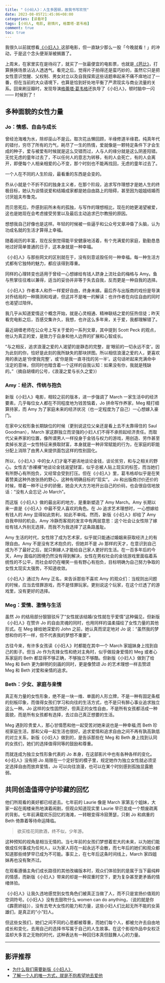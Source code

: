 ```yaml
---
title: "《小妇人》：人生多困顿，故我书写欢悦"
date: 2023-08-05T21:45:06+08:00
categories: [读看听]
tags: [小妇人, 电影, 剧情片, 格蕾塔·葛韦格]
comment: true
toc: true
---
```


我很久以前就想看[《小妇人》](https://movie.douban.com/subject/26348103/)这部电影，但一直缺少那么一股「今晚就看！」的冲动，于是这个念头便渐渐被搁置了。

上周末，在家里实在是待闷了，就买了一张最便宜的电影票，也就是[《芭比》](https://movie.douban.com/subject/4058939/)，打算换换场景沾沾人透透气。看完之后，觉得片子拍得还是蛮巧妙的，虽然它只是把女性意识觉醒、父权制、男女对立以及自我探索这些话题串起来不痛不痒地过了一番，但在当前的大众语境下，也算是恰到好处地平衡了严肃现实与商业流量的关系。回来刷豆瓣时，发现导演[格蕾塔·葛韦格](https://movie.douban.com/celebrity/1022652/)还执导了《小妇人》，顿时脑中一闪 —— 时候到了！

## 多种面貌的女性力量

### Jo：情感、自由与成长

曾经沧海难为水，除却巫山不是云。取次花丛懒回顾，半缘修道半缘君。纯真年代的错付，穷尽了所有的力气，耗尽了一生的热情，爱就像是一颗特定条件下才会生成的种子，爱与被爱有时候就是这么交错而过，人与人的缘分就是这么阴差阳错。无忧无虑的童年过去了，不以任何人的意志为转移，有的人会死亡，有的人会离开，即便每个人相亲相爱的心不变，那个时刻也不能再找回，无虑的童年过去了。

一个人在不同的人生阶段，最看重的东西是会变的。

乔从小就是个不折不扣的独身主义者，在那个阶段，追求写作理想才是她人生的终极目标，她认为谈情说爱和结婚成家都是她自由路上的阻碍，甚至因为姐姐结婚而讨厌姐夫布鲁克。

而贝思死后，乔感到前所未有的孤独，与写作的理想相比，现在的她更渴望被爱，这也是她现在会考虑接受劳里以及最后主动追求巴尔教授的原因。

想想我自己好像也是这样。年轻的时候被一些逼乎和公众号文章冲昏了头脑，认为功成名就的生活才算得上幸福。

随着阅历的丰富，现在反倒觉得能平安健康地活着，有个充满爱的家庭，勤勤恳恳地过好简单普通的日子，这本身就是一种幸福。

《小妇人》与那些网文的区别就在于，没有刻意诋毁任何一种幸福。每一种生活方式都有它独特的魅力，都应该得到尊重。

同样的心理转变也适用于曾经一心想嫁给有钱人跻身上流社会的梅格与 Amy。鱼与熊掌往往难以兼得，适当的妥协并非等于失去自我，反而更是一种自我的选择。

《小妇人》作者本人和乔一样爱好自由，终身未嫁。最后乔与出版商的戏份是导演对乔结局的一种猜测和戏谑，但这并不是唯一的解读：也许作者在向往自由的同时也渴望过陪伴。

我几乎从知道爱情这个概念开始，就是心灵相通、精神联结之爱的狂热信徒；昨天看完电影之后，百感交集许久，我想，也许这么多年来，关于爱，我都理解错了。

最近胡缠老师在公众号上写关于爱的一系列文章，其中提到 Scott Peck 的观点，他认为真正的爱，是致力于自身和他人边界的扩展和心智成长。

“与之相反，追求浪漫之爱的人渴望的是静态的完整，是‘眼前的一切永远不变’。因为此刻的你，恰好是此刻的我所缺失的那块拼图。所以相信浪漫之爱的人，更喜欢用的表达是‘你使我完整’，或‘你是我一直寻找的另一半’。这句话听起来充满命中注定的意味，但同时也暗含着一个这样的自我认知：如果没有你，我就是残缺的。”（摘自胡缠的公号，《浪漫之爱与长久之爱》）

### Amy：经济、传统与抱负

新版《小妇人》电影，相较之前的版本，进一步强调了 March 一家生活中的经济要素，几乎每位女人都在不同程度地为钱苦恼着，Jo 拼命写作养家，Meg 精打细算持家，而 Amy 为了家庭未来的经济状况（也一定程度为了自己）一心想嫁入豪门。

在家中父权形象长期缺位的时候（更别说这位父亲还是看上去不太靠得住的 Saul Goodman），March 家这群独立而坚强的小妇人们不得不承担起经济责任。而取代父亲养家的位置，像所谓男人一样投身于金钱与权力的游戏，用创造、劳作甚至卖掉长发这一女性特征来换取财富，本身就是一种非常赋能的行为，在家庭的职能分配上消除了由男人来提供面包这样的性别固化。

所以，《小妇人》中的女人们才毫不避讳地谈论金钱，谈论贫穷，和与之相关的野心。女性去“赤裸裸”地谈论金钱渴望财富，似乎总被人贴上现实的标签，而当她们有所野心有所抱负，又经常会受到打压。但在《小妇人》里，葛韦格却似乎是在笑着赞美这种外放张扬的野心，这种有明确目标的“现实”。 Jo 和出版商讨价还价的时候，带着一种不让步的骄傲，她会大大方方地开出自己的价码，也会很自信地放话：“没有人会忘记 Jo March”。

而这版《小妇人》做的最出彩的地方，是重新塑造了 Amy March。Amy 长期以来一直是《小妇人》中最不受人喜欢的角色。在 Jo 追求艺术理想时，一心想嫁给有钱人的 Amy 显得如此势利，如此不单纯。然而，新版《小妇人》却给了 Amy 自我申辩的机会。Amy 冷静而客观的发言中有两层意思：这个社会让女性除了嫁给有钱人外别无选择，而我不为我选择了这条路羞耻。

Amy 生活的时代，女性除了成为艺术家，似乎就只能通过婚姻来获取经济上的有限自由。Amy 不是没有艺术抱负的，但她并不是 Jo 那样的天才，在意识到自己成为不了最好之后，就只剩嫁人才能给自己家人更好的生活。在一百多年后的今天，Amy 面临的困境仍然没有得到解决，女性在男权社会的金钱游戏里面临着系统性的不公平，而社会却仍在嘲笑一些有野心有抱负，目标明确为自己努力争取的女性太现实太强势，不知道收敛。

《小妇人》通过为 Amy 正名，来告诉那些不喜欢 Amy 的观众们：当规则出问题的时候，应当去怪罪游戏，而不是怪罪玩家。更别说这个玩家，在这个烂透了的游戏里，没有更好的选择。

### Meg：爱情、激情与生活

虽然 Jo 的结局部分狠狠驳斥了“女性就该结婚/女性就在乎爱情”这种偏见，但新版《小妇人》在赞许 Jo 的自由灵魂的同时，也用同样的温柔描绘了女性力量的其他形式。在 Meg 嫁给她深爱的 John 之前，她认真而坚定地对 Jo 说：“虽然我的梦想和你的不一样，但不代表我的梦想不重要”。

古往今来，有许多女孩读《小妇人》时都能在其中一个 March 家姐妹身上找到自己的影子。但当 Jo 作为先锋女性和绝对主角时，似乎做投身爱情的 Meg 或者心系家庭的 Beth 都显得不够正确，不够独立不够酷。但新版《小妇人》做到了给 Meg 和 Beth 更为鲜明的刻画的同时，更是像赞颂 Jo 的艺术理想一样去赞颂 Meg 和 Beth 对爱和亲情的追求。

### Beth：少女、家庭与亲情

真正有力量的女性形象，绝不是一块一维、单面的人形立牌，不是一种有固定条框的刻板印象，而值得女孩们学习和向往的生活方式，也不是只有醉心事业追求独立这么一种。Jo 这样的女性固然好，但真正的女性自由，不是所有女孩都活成一种面貌，而是所有女孩都有选择，去过自己真正想要的生活。

Meg 遇到珍贵爱人，那心甘情愿和他一起受苦对她来说也是一种幸福;而 Beth 珍视家庭生活，那和父母一起生活也很好。追求爱情和追求自由之间不再有孰高孰低的对立关系，新版《小妇人》做到的，是告诉那些在 Meg 和 Beth 身上找到认同的女孩们，她们的选择值得同等的鼓励和尊重。

而就连成为独立女性形象代表的 Jo 本身，在这部影片中也有各种各样的变化。《小妇人》没有把 Jo 局限在一个定好型的模子里，规定她作为独立女性就必须坚定选择自由而放弃爱情，Jo 可以向往浪漫，也可以在某个时刻感到孤独显露脆弱。

## 共同创造值得守护珍藏的回忆

他们所观看的美好都已经逝去。七年前的 Laurie 像是 March 家第五个姐妹，大家一起在阁楼亲热地演着闹剧，但观众知道现实里 Laurie 早已变成一个颓废疏离的背影。七年前满载欢乐回忆的海滩，一转眼变得冷寂萧瑟，只剩 Jo 和病重的 Beth 倚靠着等待命运降临。

> 欲买桂花同款酒，终不似，少年游。

这种预知的视角是相当无情的。当七年前的女孩们梦想着宏大的未来，以为她们能做成任何事成为任何人，以为家人将在一起永远不会散，而七年后的她们和观众都知道那些绮梦早已成为不可能。事实上，在七年后这条时间线上，March 家四姐妹再也没有聚齐过。

在观看遵循主角们成长路径的其他改编版本时，观众们体验到的是属于当下最纯粹的情感，而新版《小妇人》带来的却是一种双重时空下，更为复杂甚至更矛盾的情绪体验。

《小妇人》让我久违地感觉到女性角色们被真正当做了人，而不只是宣扬价值观的空洞符号。《小妇人》没有去鼓吹什么 women can do anything，（说的就是你《霹雳娇娃》），没有去夸大女性的能力和力量，这些小妇人们比起无所不能的女英雄们，是真正的“小”妇人。

但这些女孩们，她们之间不同的心思都被尊重，而她们每个人，都被允许去自由地成长和变化，去用自己的选择书写属于自己的人生故事。在这个影视作品中女权泛滥却大多言之无物的时代，这种表达有一种回归本真但鼓舞人心的力量。

---

## 影评推荐

- [为什么我们需要新版《小妇人》](https://movie.douban.com/review/12181143/)
- [了解一个人的唯一方式，就是不抱希望地去爱他](https://movie.douban.com/review/12675646/)
